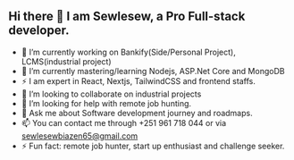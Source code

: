 ## Hi there 👋 I am Sewlesew, a Pro Full-stack developer.


- 🔭 I’m currently working on Bankify(Side/Personal Project), LCMS(industrial project)
- 🌱 I’m currently mastering/learning Nodejs, ASP.Net Core and MongoDB
- ⚡ I am expert in React, Nextjs, TailwindCSS and frontend staffs.
- 👯 I’m looking to collaborate on industrial projects
- 🤔 I’m looking for help with remote job hunting.
- 💬 Ask me about Software development journey and roadmaps.
- 📫 You can contact me through +251 961 718 044 or via sewlesewbiazen65@gmail.com
- ⚡ Fun fact: remote job hunter, start up enthusiast and challenge seeker.

